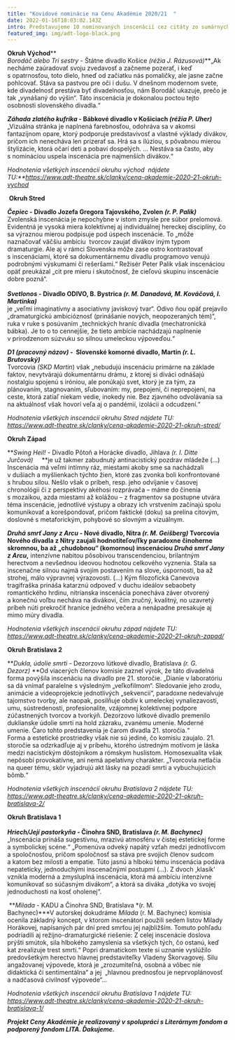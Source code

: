 ```yaml
---
title: "Kovidové nominácie na Cenu Akadémie 2020/21  "
date: 2022-01-16T18:03:02.143Z
intro: Predstavujeme 10 nominovaných inscenácií cez citáty zo sumárnych reflexií.
featured_img: img/adt-logo-black.png
---
```

**Okruh Východ****\
*Borodáč alebo Tri sestry* - Štátne divadlo Košice *(réžia J. Rázusová)***„Ak necháme zaúradovať svoju zvedavosť a začneme pozerať, i keď s opatrnosťou, toto dielo, hneď od začiatku nás pomaličky, ale jasne začne pohlcovať. Stáva sa pastvou pre oči i dušu. V dnešnom modernom svete, kde divadelnosť prestáva byť divadelnosťou, nám Borodáč ukazuje, prečo je tak „vynášaný do výšin“. Táto inscenácia je dokonalou poctou tejto osobnosti slovenského divadla.“

***Záhada zlatého kufríka* - Bábkové divadlo v Košiciach *(réžia P. Uher)***„Vizuálna stránka je naplnená farebnosťou, odohráva sa v akomsi fantazijnom opare, ktorý podporuje predstavivosť a vlastné výklady divákov, pričom ich nenecháva len prizerať sa. Hrá sa s ilúziou, s pôvabnou mierou štylizácie, ktorá očarí deti a pobaví dospelých. ... Nestáva sa často, aby s nomináciou uspela inscenácia pre najmenších divákov.“

*Hodnotenia všetkých inscenácií okruhu východ  nájdete TU:**<https://www.adt-theatre.sk/clanky/cena-akademie-2020-21-okruh-vychod>*

 **Okruh Stred**

***Čepiec* - Divadlo Jozefa Gregora Tajovského, Zvolen *(r. P. Palik)***\
Zvolenská inscenácia je nepochybne v istom zmysle pre súbor prelomová. Evidentná je vysoká miera kolektívnej aj individuálnej hereckej disciplíny, čo sa výraznou mierou podpisuje pod úspech inscenácie. To „môže naznačovať väčšiu ambíciu  tvorcov zaujať divákov iným typom dramaturgie. Ale aj v rámci Slovenska môže zase ostro kontrastovať s inscenáciami, ktoré sa dokumentárnemu divadlu programovo venujú podrobnými výskumami či rešeršami.“ Režisér Peter Palik však inscenáciou opäť preukázal „cit pre mieru i skutočnosť, že cieľovú skupinu inscenácie dobre pozná“. \
\
***Svetlonos* - Divadlo ODIVO, B. Bystrica *(r. M. Danadová, M. Kováčová, I. Martinka)***\
je „veľmi imaginatívny a asociatívny javiskový tvar“. Odivo ňou opäť prejavilo „dramaturgickú ambicióznosť (prinášanie nových, neopozeraných tém)“, ruka v ruke s posúvaním „technických hraníc divadla (mechatronická bábka). Je to o to cennejšie, že tieto ambície nachádzajú naplnenie v prirodzenom súzvuku so silnou umeleckou výpoveďou.“

***D1 (pracovný názov)* -  Slovenské komorné divadlo, Martin *(r. L. Brutovský)***     \
Tvorcovia *(SKD Martin*) však „nebudujú inscenáciu primárne na základe faktov, nevytvárajú dokumentárnu drámu, z ktorej si diváci odnášajú nostalgiu spojenú s iróniou, ale ponúkajú svet, ktorý je za tým, za plánovaním, stagnovaním, sľubovaním: my, prepojení, či neprepojení, na  ceste, ktorá zatiaľ niekam vedie, inokedy nie. Bez zjavného odvolávania sa na aktuálnosť však hovorí veľa aj o pandémií, izolácii a odcudzení.“

*Hodnotenia všetkých inscenácií okruhu Stred nájdete TU:*\
*<https://www.adt-theatre.sk/clanky/cena-akademie-2020-21-okruh-stred/>*

**Okruh Západ**

***Swing Heil!* - Divadlo Pôtoň a Horácke divadlo, Jihlava *(r. I. Ditte Jurčová)*     **je už takmer zabudnutý antinacistický pozdrav mládeže (...) Inscenácia má veľmi intímny ráz, miestami akoby sme sa nachádzali v dušiach a myšlienkach týchto žien, ktoré zas zvonka boli konfrontované s hrubou silou. Nešlo však o príbeh, resp. jeho odvíjanie v časovej chronológii či z perspektívy akéhosi rozprávača – máme do činenia s mozaikou, azda miestami až kolážou – z fragmentov sa postupne utvára téma inscenácie, jednotlivé výstupy a obrazy ich vrstvením začínajú spolu komunikovať a korešpondovať, pričom faktické (doku) sa prelína citovým, doslovné s metaforickým, pohybové so slovným a vizuálnym.

***Druhá smrť Jany z Arcu* - Nové divadlo, Nitra *(r. M. Geišberg)* **Tvorcovia Nového divadla z Nitry zaujali hodnotiteľov/ľky paradoxne činoherne skromnou, ba až „chudobnou“ (komornou) inscenáciou** *Druhá smrť Jany z Arcu*,** intenzívne nabitou pôsobivou transcendenciou, brilantným herectvom a nevšednou ideovou hodnotou celkového vyznenia. Stala sa inscenačne silnou najmä svojím postavením na slove, úspornosti, ba až strohej, málo výpravnej výrazovosti. (...) Kým filozofická Canevova tragifraška prináša katarznú odpoveď v duchu ideálov sebaobety romantického hrdinu, nitrianska inscenácia ponecháva záver otvorený a konečnú voľbu necháva na divákovi, čím zručný, kvalitný, no uzavretý príbeh núti prekročiť hranice jedného večera a nenápadne presakuje aj mimo múry divadla.

*Hodnotenia všetkých inscenácií okruhu západ nájdete TU:*\
*<https://www.adt-theatre.sk/clanky/cena-akademie-2020-21-okruh-zapad/>*

**Okruh Bratislava 2**

***Dukla, údolie smrti* - Dezorzovo lútkové divadlo, Bratislava *(r. G. Dezorz)* **Od viacerých členov komisie zaznel výrok, že táto divadelná forma povýšila inscenáciu na divadlo pre 21. storočie. „Dianie v laboratóriu sa dá vnímať paralelne s výsledným „veľkofilmom“. Sledovanie jeho zrodu, animácie a videoprojekcie jednotlivých „sekvencií“, paradoxne nedevalvuje tajomstvo tvorby, ale naopak, posilňuje obdiv k umeleckej vynaliezavosti, umu, sústredenosti, profesionalite, vzájomnej kolektívnej podpore zúčastnených tvorcov a tvorkýň. Dezorzovo lútkové divadlo premenilo duklianske údolie smrti na hold zázraku, zvanému umenie. Moderné umenie. Čaro tohto predstavenia je čarom divadla 21. storočia.“\
Forma a estetické prostriedky však nie sú jediné, čo komisiu zaujalo. 21. storočie sa odzrkadľuje aj v príbehu, ktorého ústredným motívom je láska medzi nacistickým dôstojníkom a rómskym huslistom. Homosexualita však nepôsobí provokatívne, ani nemá apelatívny charakter. „Tvorcovia netlačia na queer tému, skôr vyjadrujú akt lásky na pozadí smrti a vybuchujúcich bômb.“

*Hodnotenia všetkých inscenácií okruhu Bratislava 2 nájdete TU: <https://www.adt-theatre.sk/clanky/cena-akademie-2020-21-okruh-bratislava-2/>*

**Okruh Bratislava 1\
\
*Hriech/Její pastorkyňa -* Činohra SND, Bratislava *(r. M. Bachynec)***\
„Inscenácia prináša sugestívnu, mrazivú atmosféru v čistej estetickej forme a symbolickej scéne.“ „Pomenúva odveký napätý vzťah medzi jednotlivcom a spoločnosťou, pričom spoločnosť sa stáva pre svojich členov sudcom a katom bez milosti a empatie. Túto jasnú a hlbokú tému inscenácia podáva nepateticky, jednoduchými inscenačnými postupmi (…). Z dvoch ,klasík‘ vznikla moderná a zmysluplná inscenácia, ktorá má ambíciu intenzívne komunikovať so súčasným divákom“, a ktorá sa diváka „dotýka vo svojej jednoduchosti na kosť oholenej“.

 ***Milada -* KADU a Činohra SND, Bratislava *(r. M. Bachynec)***V autorskej dokudráme *Milada* (r. M. Bachynec) komisia ocenila základný koncept, v ktorom inscenátori použili sedem listov Milady Horákovej, napísaných pár dní pred smrťou jej najbližším. Tomuto pohľadu podriadili aj režijno-dramaturgické riešenie: Z celej inscenácie doslova prýšti smútok, sila hlbokého zamyslenia sa všetkých tých, čo ostanú, keď kat zrealizuje trest smrti.“ Popri dramatickom texte si uznanie vyslúžilo predovšetkým herectvo hlavnej predstaviteľky Vladeny Škorvagovej. Silu angažovanej výpovede, ktorá je „zrozumiteľná, osobná a vôbec nie didaktická či sentimentálna“ a jej  „hlavnou prednosťou je neprvoplánovosť a nadčasová civilnosť výpovede“...

*Hodnotenia všetkých inscenácií okruhu Bratislava 1 nájdete TU:*\
*<https://www.adt-theatre.sk/clanky/cena-akademie-2020-21-okruh-bratislava-1/>*



***Projekt Ceny Akadémie je realizovaný v spolupráci s Literárnym fondom a podporený fondom LITA. Ďakujeme.***

<!--EndFragment-->